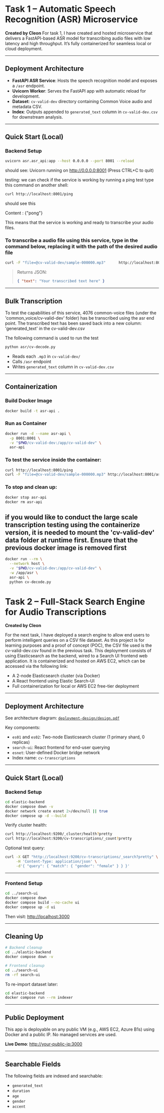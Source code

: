 # Task 1 – Automatic Speech Recognition (ASR) Microservice  
**Created by Cleon**
For task 1, I have created and hosted microservice that delivers a FastAPI-based ASR model for transcribing audio files with low latency and high throughput. It’s fully containerized for seamless local or cloud deployment.

---

## Deployment Architecture

- **FastAPI ASR Service**: Hosts the speech recognition model and exposes a `/asr` endpoint.  
- **Uvicorn Worker**: Serves the FastAPI app with automatic reload for development.  
- **Dataset**: `cv-valid-dev` directory containing Common Voice audio and metadata CSV.  
- **Index**: Outputs appended to `generated_text` column in `cv-valid-dev.csv` for downstream analysis.
---

## Quick Start (Local)

### Backend Setup
```bash
uvicorn asr.asr_api:app --host 0.0.0.0 --port 8001 --reload
```

should see: Uvicorn running on http://0.0.0.0:8001 (Press CTRL+C to quit)

testing: we can check if the service is working by running a ping test
type this command on another shell:
```bash
curl http://localhost:8001/ping
```

should see this

Content           : {"pong"}

This means that the service is working and ready to transcribe your audio files.

### To transcribe a audio file using this service, type in the command below, replacing it with the path of the desired audio file
```bash
curl -F "file=@cv-valid-dev/sample-000000.mp3"      http://localhost:8001/asr
```
> Returns JSON:
> ```json
> { "text": "Your transcribed text here" }
> ```

---

## Bulk Transcription
To test the capabilities of this service, 4076 common-voice files (under the 'common_voice/cv-valid-dev' folder) has be transcribed using the asr end point. The transcribed text has been saved back into a new column: 'generated_text' in the cv-valid-dev.csv

The following command is used to run the test

```bash
python asr/cv-decode.py
```
- Reads each `.mp3` in `cv-valid-dev/`  
- Calls `/asr` endpoint  
- Writes `generated_text` column in `cv-valid-dev.csv`

---

## Containerization

### Build Docker Image
```bash
docker build -t asr-api .
```

### Run as Container
```bash
docker run -d --name asr-api \
  -p 8001:8001 \
  -v "$PWD/cv-valid-dev:/app/cv-valid-dev" \
  asr-api
```

### To test the service inside the container:
```bash
curl http://localhost:8001/ping
curl -F "file=@cv-valid-dev/sample-000000.mp3" http://localhost:8001/asr
```

### To stop and clean up:
```bash
docker stop asr-api
docker rm asr-api
```

## if you would like to conduct the large scale transcription testing using the containerize version, it is needed to mount the 'cv-valid-dev' data folder at runtime first. Ensure that the previous docker image is removed first

```bash
docker run --rm \
  --network host \
  -v "$PWD/cv-valid-dev:/app/cv-valid-dev" \
  -w /app/asr \
  asr-api \
  python cv-decode.py
  ```

# Task 2 – Full-Stack Search Engine for Audio Transcriptions  
**Created by Cleon**

For the next task, I have deployed a search engine to allow end users to perform intelligent queries on a CSV file dataset. As this project is for learning purposes and a proof of concept (POC), the CSV file used is the cv-valid-dev.csv found in the previous task.
This deployment consists of using Elasticsearch as the backend, wired to a Search UI frontend web application. It is containerized and hosted on AWS EC2, which can be accessed via the following link: 
- A 2-node Elasticsearch cluster (via Docker)  
- A React frontend using Elastic Search-UI  
- Full containerization for local or AWS EC2 free-tier deployment

---

## Deployment Architecture

See architecture diagram: [`deployment-design/design.pdf`](deployment-design/design.pdf)

Key components:
- `es01` and `es02`: Two-node Elasticsearch cluster (1 primary shard, 0 replicas)
- `search-ui`: React frontend for end-user querying
- `esnet`: User-defined Docker bridge network
- Index name: `cv-transcriptions`

---

## Quick Start (Local)

### Backend Setup

```bash
cd elastic-backend
docker compose down -v
docker network create esnet 2>/dev/null || true
docker compose up -d --build
```

Verify cluster health:

```bash
curl http://localhost:9200/_cluster/health?pretty
curl http://localhost:9200/cv-transcriptions/_count?pretty
```

Optional test query:

```bash
curl -X GET "http://localhost:9200/cv-transcriptions/_search?pretty" \
     -H 'Content-Type: application/json' \
     -d'{ "query": { "match": { "gender": "female" } } }'
```

---

### Frontend Setup

```bash
cd ../search-ui
docker compose down
docker compose build --no-cache ui
docker compose up -d ui
```

Then visit: [http://localhost:3000](http://localhost:3000)

---

## Cleaning Up

```bash
# Backend cleanup
cd ../elastic-backend
docker compose down -v

# Frontend cleanup
cd ../search-ui
rm -rf search-ui
```

To re-import dataset later:

```bash
cd elastic-backend
docker compose run --rm indexer
```

---

## Public Deployment

This app is deployable on any public VM (e.g., AWS EC2, Azure B1s) using Docker and a public IP. No managed services are used.

**Live Demo**: [http://your-public-ip:3000](http://your-public-ip:3000)

---

## Searchable Fields

The following fields are indexed and searchable:

- `generated_text`
- `duration`
- `age`
- `gender`
- `accent`
